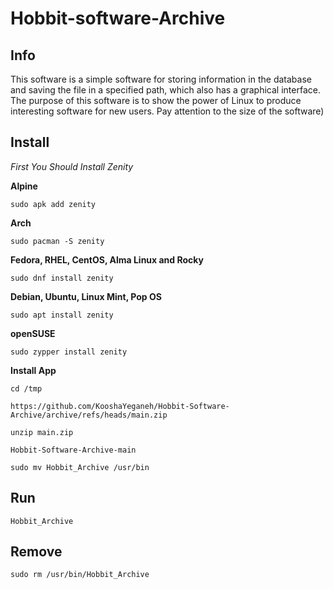 # Hobbit-software-Archive





## Info

This software is a simple software for storing information in the database and saving the file in a specified path, which also has a graphical interface. The purpose of this software is to show the power of Linux to produce interesting software for new users. Pay attention to the size of the software)




## Install

*First You Should Install Zenity*

**Alpine**
```
sudo apk add zenity
```

**Arch**
```
sudo pacman -S zenity
```
**Fedora, RHEL, CentOS, Alma Linux and Rocky**
```
sudo dnf install zenity
```
**Debian, Ubuntu, Linux Mint, Pop OS**
```
sudo apt install zenity
```
**openSUSE**
```
sudo zypper install zenity
```

**Install App**

```
cd /tmp
```

```
https://github.com/KooshaYeganeh/Hobbit-Software-Archive/archive/refs/heads/main.zip
```

```
unzip main.zip
```
```
Hobbit-Software-Archive-main
```

```
sudo mv Hobbit_Archive /usr/bin
```

## Run

```
Hobbit_Archive
```


## Remove

```
sudo rm /usr/bin/Hobbit_Archive
```

